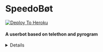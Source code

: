 # SpeedoBøt

[![Deploy To Heroku](https://www.herokucdn.com/deploy/button.svg)](https://heroku.com/deploy?template=https://github.com/TeamSpeedo/Speedo)


#### A userbot based on telethon and pyrogram

<details> 
  Api And Languages used for bot,
  CPP = Android Api,
  Python = telethon && pyrogram Api,
  Js = for Web Api,
  C = Android Api,
  BatchFile = Windows,
  Docker = ubuntu && python, 
  VB script = Visual Studio,
  Makefile = Android

</details>
